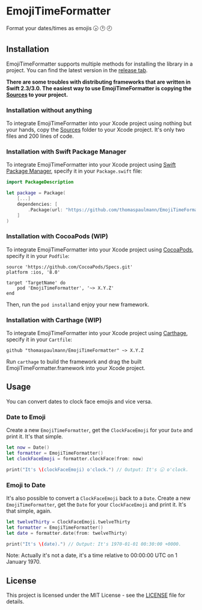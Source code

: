 # EmojiTimeFormatter

Format your dates/times as emojis 🕟 🕑 🕗

## Installation

EmojiTimeFormatter supports multiple methods for installing the library in a project. You can find the latest version in the [release tab](https://github.com/thomaspaulmann/EmojiTimeFormatter/releases/latest).

**There are some troubles with distributing frameworks that are written in Swift 2.3/3.0. The easiest way to use EmojiTimeFormatter is copying the [Sources](/Sources) to your project.**

### Installation without anything

To integrate EmojiTimeFormatter into your Xcode project using nothing but your hands, copy the [Sources](/Sources) folder to your Xcode project. It's only two files and 200 lines of code.

### Installation with Swift Package Manager 

To integrate EmojiTimeFormatter into your Xcode project using [Swift Package Manager](https://swift.org/package-manager/), specify it in your `Package.swift` file:

``` Swift
import PackageDescription

let package = Package(
    [...]
    dependencies: [
        .Package(url: "https://github.com/thomaspaulmann/EmojiTimeFormatter.git", majorVersion: XYZ)
    ]
)
```

### Installation with CocoaPods (WIP)

To integrate EmojiTimeFormatter into your Xcode project using [CocoaPods](https://cocoapods.org), specify it in your `Podfile`:

```
source 'https://github.com/CocoaPods/Specs.git'
platform :ios, '8.0'

target 'TargetName' do
    pod 'EmojiTimeFormatter', '~> X.Y.Z'
end
```
Then, run the `pod install`and enjoy your new framework.

### Installation with Carthage (WIP)

To integrate EmojiTimeFormatter into your Xcode project using [Carthage](https://github.com/Carthage/Carthage), specify it in your `Cartfile`:

```
github "thomaspaulmann/EmojiTimeFormatter" ~> X.Y.Z
```

Run `carthage` to build the framework and drag the built EmojiTimeFormatter.framework into your Xcode project.

## Usage

You can convert dates to clock face emojis and vice versa.

### Date to Emoji

Create a new `EmojiTimeFormatter`, get the `ClockFaceEmoji` for your `Date` and print it. It's that simple.

``` Swift
let now = Date()
let formatter = EmojiTimeFormatter()
let clockFaceEmoji = formatter.clockFace(from: now)

print("It's \(clockFaceEmoji) o'clock.") // Output: It's 🕢 o'clock.
```

### Emoji to Date

It's also possible to convert a `ClockFaceEmoji` back to a `Date`. Create a new `EmojiTimeFormatter`, get the `Date` for your `ClockFaceEmoji` and print it. It's that simple, again.

``` Swift
let twelveThirty = ClockFaceEmoji.twelveThirty
let formatter = EmojiTimeFormatter()
let date = formatter.date(from: twelveThirty)

print("It's \(date).") // Output: It's 1970-01-01 00:30:00 +0000.
```

Note: Actually it's not a date, it's a time relative to 00:00:00 UTC on 1 January 1970.

## License

This project is licensed under the MIT License - see the [LICENSE](LICENSE) file for details.
